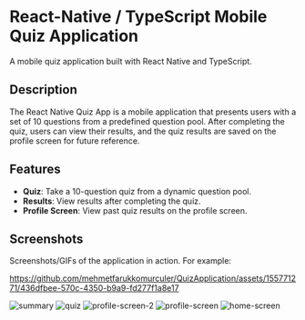 # React-Native / TypeScript Mobile Quiz Application

A mobile quiz application built with React Native and TypeScript.

## Description

The React Native Quiz App is a mobile application that presents users with a set of 10 questions from a predefined question pool. After completing the quiz, users can view their results, and the quiz results are saved on the profile screen for future reference.

## Features

- **Quiz**: Take a 10-question quiz from a dynamic question pool.
- **Results**: View results after completing the quiz.
- **Profile Screen**: View past quiz results on the profile screen.

## Screenshots

Screenshots/GIFs of the application in action. For example:

https://github.com/mehmetfarukkomurculer/QuizApplication/assets/155771271/436dfbee-570c-4350-b9a9-fd277f1a8e17

![summary](https://github.com/mehmetfarukkomurculer/QuizApplication/assets/155771271/d94034c5-142d-4958-a95e-eb767005bef8)
![quiz](https://github.com/mehmetfarukkomurculer/QuizApplication/assets/155771271/9202172f-2844-4fcd-bc3d-363b54b18ec8)
![profile-screen-2](https://github.com/mehmetfarukkomurculer/QuizApplication/assets/155771271/03b9bd5f-8f24-40ec-8dbb-781ececac453)
![profile-screen](https://github.com/mehmetfarukkomurculer/QuizApplication/assets/155771271/c44b18c6-e4c6-4710-9e99-8d1f55e4d2d2)
![home-screen](https://github.com/mehmetfarukkomurculer/QuizApplication/assets/155771271/fe22f0d3-2cf3-4b60-ab0c-6d4a0440506b)

